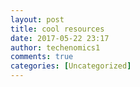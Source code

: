 ```yaml
---
layout: post
title: cool resources
date: 2017-05-22 23:17
author: techenomics1
comments: true
categories: [Uncategorized]
---
```

